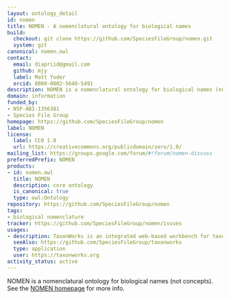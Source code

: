 ```yaml
---
layout: ontology_detail
id: nomen
title: NOMEN - A nomenclatural ontology for biological names
build:
  checkout: git clone https://github.com/SpeciesFileGroup/nomen.git
  system: git
canonical: nomen.owl
contact:
  email: diapriid@gmail.com
  github: mjy
  label: Matt Yoder
  orcid: 0000-0002-5640-5491
description: NOMEN is a nomenclatural ontology for biological names (not concepts).  It encodes the goverened rules of nomenclature.
domain: information
funded_by:
- NSF-ABI-1356381
- Species File Group
homepage: https://github.com/SpeciesFileGroup/nomen
label: NOMEN
license:
  label: CC0 1.0
  url: https://creativecommons.org/publicdomain/zero/1.0/
mailing_list: https://groups.google.com/forum/#!forum/nomen-discuss
preferredPrefix: NOMEN
products:
- id: nomen.owl
  title: NOMEN
  description: core ontology
  is_canonical: true
  type: owl:Ontology
repository: https://github.com/SpeciesFileGroup/nomen
tags:
- biological nomenclature
tracker: https://github.com/SpeciesFileGroup/nomen/issues
usages:
- description: TaxonWorks is an integrated web-based workbench for taxonomists and biodiversity scientists.
  seeAlso: https://github.com/SpeciesFileGroup/taxonworks
  type: application
  user: https://taxonworks.org
activity_status: active
---
```


NOMEN is a nomenclatural ontology for biological names (not concepts).  See the <a href="https://github.com/SpeciesFileGroup/nomen">NOMEN homepage</a> for more info.
